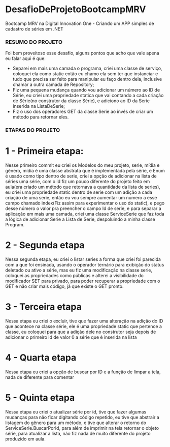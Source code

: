 # DesafioDeProjetoBootcampMRV
Bootcamp MRV na Digital Innovation One -  Criando um APP simples de cadastro de séries em .NET

### RESUMO DO PROJETO
Foi bem proveitoso esse desafio, alguns pontos que acho que vale apena eu falar aqui é que:
- Separei em mais uma camada o programa, criei uma classe de serviço, coloquei ela como static então eu chamo ela sem ter que instanciar e tudo que precisa ser feito para manipular eu faço dentro dela, inclusive chamar a outra camada de Repository;
- Fiz uma pequena mudança quando vou adicionar um número ao ID de Série, eu criei uma propriedade statica que vai contando a cada criação de Série(no construtor da classe Série), e adiciono ao ID da Serie inserida na ListaDeSerie;
- Fiz o uso dos operadores GET da classe Serie ao invés de criar um método para retornar eles.

### ETAPAS DO PROJETO

# 1 - Primeira etapa:
Nesse primeiro commit eu criei os Modelos do meu projeto, serie, mídia e gênero, mídia é uma classe abstrata que é implementada pela série, e Enum é usado como tipo dentro de serie, criei a opção de adicionar na lista de séries uma série, com o id fiz um pouco diferente do projeto feito em aula(era criado um método que retornava a quantidade da lista de series), eu criei uma propriedade static dentro de serie com um adição a cada criação de uma serie, então eu vou sempre aumentar um numero a esse campo chamado index(Fiz assim para experimentar o uso do static), e pego desse número o valor pra preencher o campo Id de serie, e para separar a aplicação em mais uma camada, criei uma classe ServiceSerie que faz toda a lógica de adicionar Serie a Lista de Serie, despoluindo a minha classe Program.

# 2 - Segunda etapa 

Nessa segunda etapa, eu criei o listar series a forma que criei foi parecida com a que foi ensinada, usando o operador ternário para exibição do status deletado ou ativo a série, mas eu fiz uma modificação na classe serie, coloquei as propriedades como públicas e alterei a visibilidade do modificador SET para privado, para poder recuperar a propriedade com o GET e não criar mais código, já que existe o GET pronto.

# 3 - Terceira etapa

Nessa etapa eu criei o excluir, tive que fazer uma alteração na adição do ID que acontece na classe série, ele é uma propriedade static que pertence a classe, eu coloquei para que a adição dele no construtor seja depois de adicionar o primeiro id de valor 0 a série que é inserida na lista

# 4 - Quarta etapa

Nessa etapa eu criei a opção de buscar por ID e a função de limpar a tela, nada de diferente para comentar

# 5 - Quinta etapa 

Nessa etapa eu criei o atualizar série por id, tive que fazer algumas mudanças para não ficar digitando código repetido, eu tive que abstrair a listagem do gênero para um método, e tive que alterar o retorno do ServiceSerie.BuscarPorId, para além de imprimir na tela retornar o objeto série, para atualizar a lista, não fiz nada de muito diferente do projeto produzido em aula.

